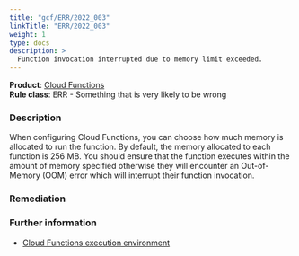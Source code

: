 ```yaml
---
title: "gcf/ERR/2022_003"
linkTitle: "ERR/2022_003"
weight: 1
type: docs
description: >
  Function invocation interrupted due to memory limit exceeded.
---
```


**Product**: [Cloud Functions](https://cloud.google.com/functions)\
**Rule class**: ERR - Something that is very likely to be wrong

### Description

When configuring Cloud Functions, you can choose how much memory is allocated to run the function. By default, the memory allocated to each function is 256 MB. You should ensure that the function executes within the amount of memory specified otherwise they will encounter an Out-of-Memory (OOM) error which will interrupt their function invocation.

### Remediation



### Further information


- [Cloud Functions execution environment](https://cloud.google.com/functions/docs/concepts/exec#memory)
